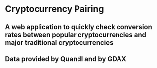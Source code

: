 # Cryptocurrency Pairing

## A web application to quickly check conversion rates between popular cryptocurrencies and major traditional cryptocurrencies

## Data provided by Quandl and by GDAX
